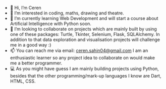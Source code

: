 - 👋 Hi, I’m Ceren
- 👀 I’m interested in coding, maths, drawing and theatre.
- 🌱 I’m currently learning Web Development and will start a course about Artificial Intelligence with Python soon. 
- 💞️ I’m looking to collaborate on projects which are mainly built by using one of these packages: Turtle, Tkinter, Selenium, Flask, SQLAlchemy. In addition to that data exploration and visualisation projects will challenge me in a good way :) 
- 📫 You can reach me via email: ceren.sahin04@gmail.com I am an enthusiastic learner so any project idea to collaborate on would make me a better programmer.
- 💻 As you might have guess I am mainly building projects using Python, besides that the other programming/mark-up languages I know are Dart, HTML, CSS. 

<!---
Cero-333/Cero-333 is a ✨ special ✨ repository because its `README.md` (this file) appears on your GitHub profile.
You can click the Preview link to take a look at your changes.
--->
